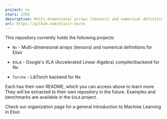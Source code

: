 ```yaml
---
project: nx
stars: 2765
description: Multi-dimensional arrays (tensors) and numerical definitions for Elixir
url: https://github.com/elixir-nx/nx
---
```


This repository currently holds the following projects:

-   `Nx` - Multi-dimensional arrays (tensors) and numerical definitions for Elixir
    
-   `EXLA` - Google's XLA (Accelerated Linear Algebra) compiler/backend for Nx
    
-   `Torchx` - LibTorch backend for Nx
    

Each has their own README, which you can access above to learn more. They will be extracted to their own repository in the future. Examples and benchmarks are available in the `EXLA` project.

Check our organization page for a general introduction to Machine Learning in Elixir.
